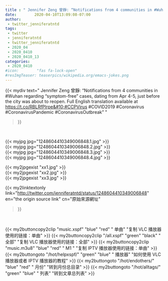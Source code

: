 ```yaml
---
title : " Jennifer Zeng 曾錚: “Notifications from 4 communities in #Wuhan regarding “symptom-free” cases, dating from Apr 4-5, just before the city was about to reopen. Full English translation available at https://t.co/RBLRfPlrpe&#10;#CCPVirus #COVID2019 #Coronavirus  #CoronavirusPandemic #CoronavirusOutbreak”  "
date:        2020-04-10T13:09:08-07:00
author:
 - twitter_jenniferatntd
tags:
 - twitter
 - jenniferatntd
 - twitter_jenniferatntd
 - 2020_04
 - 2020_0410
 - 2020_0410_13
categories:
 - 2020_0410
#icon:        "fas fa-lock-open"
#resImgTeaser: teaserpics/wikipedia.org/emacs-jokes.png
---
```


{{< mydiv text=" Jennifer Zeng 曾錚: “Notifications from 4 communities in #Wuhan regarding “symptom-free” cases, dating from Apr 4-5, just before the city was about to reopen. Full English translation available at https://t.co/RBLRfPlrpe&#10;#CCPVirus #COVID2019 #Coronavirus  #CoronavirusPandemic #CoronavirusOutbreak”  "
>}}
<br>


 {{< myjpg jpg="1248604410349006848.1.jpg" >}}<br>  {{< myjpg jpg="1248604410349006848.2.jpg" >}}<br>  {{< myjpg jpg="1248604410349006848.3.jpg" >}}<br>  {{< myjpg jpg="1248604410349006848.4.jpg" >}}<br> 

{{< my2jpgexist "xx1.jpg" >}}<br>
{{< my2jpgexist "xx2.jpg" >}}<br>
{{< my2jpgexist "xx3.jpg" >}}<br>


{{< my2linktextonly link="http://twitter.com/jenniferatntd/status/1248604410349006848"
en="the origin source link" cn="原始來源網址"
>}}


<br>

{{< my2buttoncopy2clip "music.xspf"        "blue"   "red"    " 单曲"  "复制 VLC 播放器使用的链接：单曲" >}} {{< my2buttoncopy2clip "/all.xspf"         "green"  "black"  " 全部"  "复制 VLC 播放器使用的链接：全部" >}} {{< my2buttoncopy2clip "music.m3u8"        "blue"   "red"    " M1 "    "复制 IPTV 播放器使用的链接：单曲" >}} {{< my2buttongoto      "/hot/helpxspf/"    "green"  "blue"   " 播放器" "如何使用 VLC 播放器或者 IPTV 播放器的教程" >}} {{< my2buttongoto      "/hot/endothers/"   "blue"   "red"    " 月份"   "转到月份总目录" >}} {{< my2buttongoto      "/hot/alltags/"     "green"  "blue"   " 列表"   "转到文章总列表" >}} 
